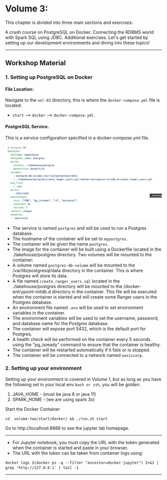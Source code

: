 # Volume 3:  
This chapter is divided into three main sections and exercises:

A crash course on PostgreSQL on Docker.
Connecting the RDBMS world with Spark SQL using JDBC.
Additional exercises.
Let's get started by setting up our development environments and diving into these topics!

---
## Workshop Material

### 1. Setting up PostgreSQL on Docker
#### File Location:
Navigate to the `vol-03` directory, this is where the `docker-compose.yml` file is located:

- `start` --> `docker` --> `docker-compose.yml`.



#### PostgreSQL Service.
This is a service configuration specified in a docker-compose.yml file.

![](../doc/postservice.png "Postgres-Docker")

- The service is named `postgres` and will be used to run a Postgres database.
- The hostname of the container will be set to `mypostgres`.
- The container will be given the name `postgres`.
- The image for the container will be built using a Dockerfile located in the ./lakehouse/postgres directory.
Two volumes will be mounted to the container:
- A volume named `postgres-db-volume` will be mounted to the /var/lib/postgresql/data directory in the container. This is where Postgres will store its data.
- A file named `create_ranger_users.sql` located in the ./lakehouse/postgres directory will be mounted to the /docker-entrypoint-initdb.d directory in the container. This file will be executed when the container is started and will create some Ranger users in the Postgres database.
- An environment file named `.env` will be used to set environment variables in the container.
- The environment variables will be used to set the username, password, and database name for the Postgres database.
- The container will expose port 5432, which is the default port for Postgres.
- A health check will be performed on the container every 5 seconds using the "pg_isready" command to ensure that the container is healthy.
- The container will be restarted automatically if it fails or is stopped.
- The container will be connected to a network named `oasiscorp`.


### 2. Setting up your environment

Setting up your environment is covered in Volume 1, but as long as you have the following set in your local env `bash or zsh`, you will be golden.
1. JAVA_HOME - (must be java 8 or java 11)
2. SPARK_HOME - (we are using spark 3x)


Start the Docker Container
~~~
cd  volume-two/start/docker/ && ./run.sh start
~~~

Go to http://localhost:8888 to see the jupyter lab homepage.

---
* For Jupyter notebook, you must copy the URL with the token generated when the container is started and paste in your browser. 
* The URL with the token can be taken from container logs using:
 
```
docker logs $(docker ps -q --filter "ancestor=docker-jupyter") 2>&1 | grep 'http://127.0.0.1' | tail -1
```
---



